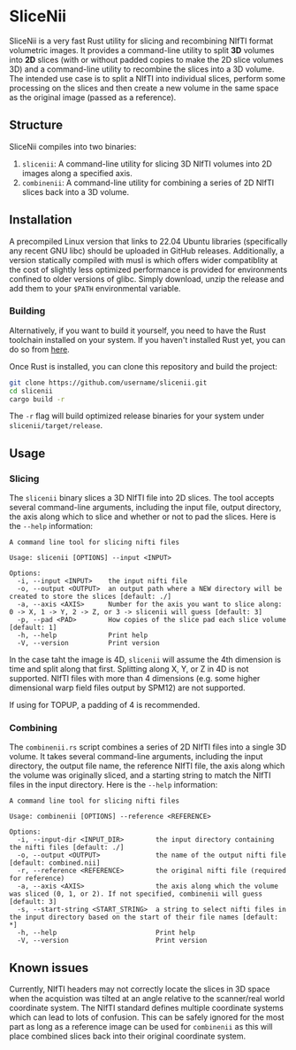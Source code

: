 # SliceNii

SliceNii is a very fast Rust utility for slicing and recombining NIfTI format volumetric images. It provides a command-line utility to split **3D** volumes into **2D** slices (with or without padded copies to make the 2D slice volumes 3D) and a command-line utility to recombine the slices into a 3D volume. The intended use case is to split a NIfTI into individual slices, perform some processing on the slices and then create a new volume in the same space as the original image (passed as a reference).

## Structure

SliceNii compiles into two binaries:

1. `slicenii`: A command-line utility for slicing 3D NIfTI volumes into 2D images along a specified axis.
2. `combinenii`: A command-line utility for combining a series of 2D NIfTI slices back into a 3D volume.

## Installation

A precompiled Linux version that links to 22.04 Ubuntu libraries (specifically any recent GNU libc) should be uploaded in GitHub releases. Additionally, a version statically compiled with musl is which offers wider compatiblity at the cost of slightly less optimized performance is provided for environments confined to older versions of glibc. Simply download, unzip the release and add them to your `$PATH` environmental variable.

### Building

Alternatively, if you want to build it yourself, you need to have the Rust toolchain installed on your system. If you haven't installed Rust yet, you can do so from [here](https://www.rust-lang.org/tools/install).

Once Rust is installed, you can clone this repository and build the project:

```bash
git clone https://github.com/username/slicenii.git
cd slicenii
cargo build -r
```

The `-r` flag will build optimized release binaries for your system under `slicenii/target/release`.

## Usage

### Slicing

The `slicenii` binary slices a 3D NIfTI file into 2D slices. The tool accepts several command-line arguments, including the input file, output directory, the axis along which to slice and whether or not to pad the slices. Here is the `--help` information:

```
A command line tool for slicing nifti files

Usage: slicenii [OPTIONS] --input <INPUT>

Options:
  -i, --input <INPUT>    the input nifti file
  -o, --output <OUTPUT>  an output path where a NEW directory will be created to store the slices [default: ./]
  -a, --axis <AXIS>      Number for the axis you want to slice along: 0 -> X, 1 -> Y, 2 -> Z, or 3 -> slicenii will guess [default: 3]
  -p, --pad <PAD>        How copies of the slice pad each slice volume [default: 1]
  -h, --help             Print help
  -V, --version          Print version
```

In the case taht the image is 4D, `slicenii` will assume the 4th dimension is time and split along that first. Splitting along X, Y, or Z in 4D is not supported. NIfTI files with more than 4 dimensions (e.g. some higher dimensional warp field files output by SPM12) are not supported.

If using for TOPUP, a padding of 4 is recommended.

### Combining

The `combinenii.rs` script combines a series of 2D NIfTI files into a single 3D volume. It takes several command-line arguments, including the input directory, the output file name, the reference NIfTI file, the axis along which the volume was originally sliced, and a starting string to match the NIfTI files in the input directory. Here is the `--help` information:

```
A command line tool for slicing nifti files

Usage: combinenii [OPTIONS] --reference <REFERENCE>

Options:
  -i, --input-dir <INPUT_DIR>        the input directory containing the nifti files [default: ./]
  -o, --output <OUTPUT>              the name of the output nifti file [default: combined.nii]
  -r, --reference <REFERENCE>        the original nifti file (required for reference)
  -a, --axis <AXIS>                  the axis along which the volume was sliced (0, 1, or 2). If not specified, combinenii will guess [default: 3]
  -s, --start-string <START_STRING>  a string to select nifti files in the input directory based on the start of their file names [default: *]
  -h, --help                         Print help
  -V, --version                      Print version
```

## Known issues

Currently, NIfTI headers may not correctly locate the slices in 3D space when the acquistion was tilted at an angle relative to the scanner/real world coordinate system. The NIfTI standard defines multiple coordinate systems which can lead to lots of confusion. This can be safely ignored for the most part as long as a reference image can be used for `combinenii` as this will place combined slices back into their original coordinate system.
